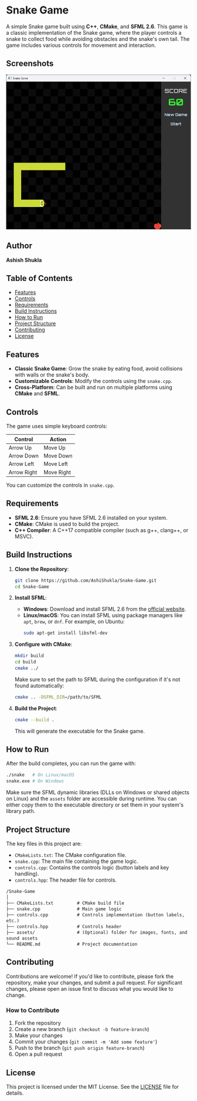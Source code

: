 # Snake Game

A simple Snake game built using **C++**, **CMake**, and **SFML 2.6**. This game is a classic implementation of the Snake game, where the player controls a snake to collect food while avoiding obstacles and the snake's own tail. The game includes various controls for movement and interaction.

## Screenshots
![Game Screenshot](images/screenshot.png)

## Author
**Ashish Shukla**

## Table of Contents
- [Features](#features)
- [Controls](#controls)
- [Requirements](#requirements)
- [Build Instructions](#build-instructions)
- [How to Run](#how-to-run)
- [Project Structure](#project-structure)
- [Contributing](#contributing)
- [License](#license)

## Features
- **Classic Snake Game**: Grow the snake by eating food, avoid collisions with walls or the snake's body.
- **Customizable Controls**: Modify the controls using the `snake.cpp`.
- **Cross-Platform**: Can be built and run on multiple platforms using **CMake** and **SFML**.

## Controls

The game uses simple keyboard controls:

| Control  | Action           |
|----------|------------------|
| Arrow Up | Move Up          |
| Arrow Down | Move Down      |
| Arrow Left | Move Left      |
| Arrow Right | Move Right    |

You can customize the controls in `snake.cpp`.

## Requirements

- **SFML 2.6**: Ensure you have SFML 2.6 installed on your system.
- **CMake**: CMake is used to build the project.
- **C++ Compiler**: A C++17 compatible compiler (such as g++, clang++, or MSVC).

## Build Instructions

1. **Clone the Repository**:
    ```bash
    git clone https://github.com/AshiShukla/Snake-Game.git
    cd Snake-Game
    ```

2. **Install SFML**:
    - **Windows**: Download and install SFML 2.6 from the [official website](https://www.sfml-dev.org/download.php).
    - **Linux/macOS**: You can install SFML using package managers like `apt`, `brew`, or `dnf`. For example, on Ubuntu:
      ```bash
      sudo apt-get install libsfml-dev
      ```

3. **Configure with CMake**:
    ```bash
    mkdir build
    cd build
    cmake ../
    ```

    Make sure to set the path to SFML during the configuration if it's not found automatically:
    ```bash
    cmake .. -DSFML_DIR=/path/to/SFML
    ```

4. **Build the Project**:
    ```bash
    cmake --build .
    ```

    This will generate the executable for the Snake game.

## How to Run

After the build completes, you can run the game with:

```bash
./snake   # On Linux/macOS
snake.exe # On Windows
```

Make sure the SFML dynamic libraries (DLLs on Windows or shared objects on Linux) and the `assets` folder are accessible during runtime. You can either copy them to the executable directory or set them in your system's library path.

## Project Structure

The key files in this project are:

- `CMakeLists.txt`: The CMake configuration file.
- `snake.cpp`: The main file containing the game logic.
- `controls.cpp`: Contains the controls logic (button labels and key handling).
- `controls.hpp`: The header file for controls.

```
/Snake-Game
│
├── CMakeLists.txt         # CMake build file
├── snake.cpp              # Main game logic
├── controls.cpp           # Controls implementation (button labels, etc.)
├── controls.hpp           # Controls header
├── assets/                # (Optional) folder for images, fonts, and sound assets
└── README.md              # Project documentation
```

## Contributing

Contributions are welcome! If you'd like to contribute, please fork the repository, make your changes, and submit a pull request. For significant changes, please open an issue first to discuss what you would like to change.

### How to Contribute

1. Fork the repository
2. Create a new branch (`git checkout -b feature-branch`)
3. Make your changes
4. Commit your changes (`git commit -m 'Add some feature'`)
5. Push to the branch (`git push origin feature-branch`)
6. Open a pull request

## License

This project is licensed under the MIT License. See the [LICENSE](LICENSE) file for details.
